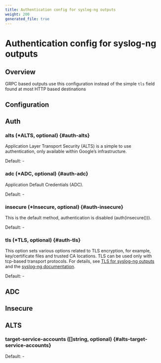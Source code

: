 ```yaml
---
title: Authentication config for syslog-ng outputs
weight: 200
generated_file: true
---
```


# Authentication config for syslog-ng outputs
## Overview
 GRPC based outputs use this configuration instead of the simple `tls` field found at most HTTP based destinations

## Configuration
## Auth

### alts (*ALTS, optional) {#auth-alts}

Application Layer Transport Security (ALTS) is a simple to use authentication, only available within Google’s infrastructure. 

Default: -

### adc (*ADC, optional) {#auth-adc}

Application Default Credentials (ADC). 

Default: -

### insecure (*Insecure, optional) {#auth-insecure}

This is the default method, authentication is disabled (auth(insecure())). 

Default: -

### tls (*TLS, optional) {#auth-tls}

This option sets various options related to TLS encryption, for example, key/certificate files and trusted CA locations. TLS can be used only with tcp-based transport protocols. For details, see [TLS for syslog-ng outputs](../tls/) and the [syslog-ng documentation](https://axoflow.com/docs/axosyslog-core/chapter-encrypted-transport-tls/tlsoptions). 

Default: -


## ADC


## Insecure


## ALTS

### target-service-accounts ([]string, optional) {#alts-target-service-accounts}

Default: -


